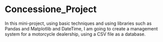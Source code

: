 # Concessione_Project
In this mini-project, using basic techniques and using libraries such as Pandas and Matplotlib and DateTime, I am going to create a management system for a motorcycle dealership, using a CSV file as a database.
